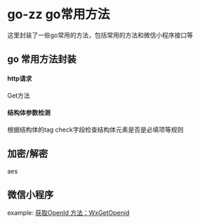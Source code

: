 # go-zz  go常用方法
这里封装了一些go常用的方法，包括常用的方法和微信小程序接口等

## go 常用方法封装
#### http请求
Get方法  

#### 结构体参数检测
根据结构体的tag  check字段检查结构体元素是否是必填项等规则

## 加密/解密
aes

## 微信小程序
example: [获取OpenId 方法：WxGetOpenid](example/wx.go)

